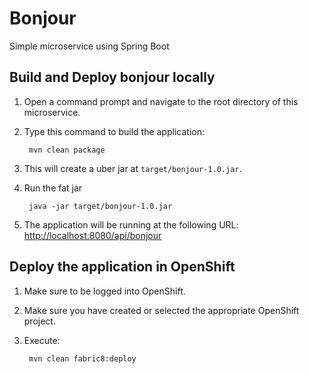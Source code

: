 # Bonjour
Simple microservice using Spring Boot

Build and Deploy bonjour locally
-----------------------------

1. Open a command prompt and navigate to the root directory of this microservice.
2. Type this command to build the application:

        mvn clean package

3. This will create a uber jar at  `target/bonjour-1.0.jar`.
4. Run the fat jar

        java -jar target/bonjour-1.0.jar

4. The application will be running at the following URL: <http://localhost:8080/api/bonjour>

Deploy the application in OpenShift
-----------------------------------

1. Make sure to be logged into OpenShift.
2. Make sure you have created or selected the appropriate OpenShift project.
3. Execute:

		mvn clean fabric8:deploy
